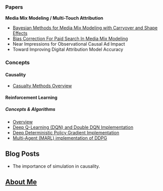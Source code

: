 
### Papers
**Media Mix Modeling / Multi-Touch Attribution**  
* [Bayesian Methods for Media Mix Modeling with Carryover and Shape Effects](https://cloud36.github.io/causalcuriosity/carryover_and_shape_effects/) 
* [Bias Correction For Paid Search In Media Mix Modeling](https://cloud36.github.io/causalcuriosity/bias_correction_paid_search/)
* Near Impressions for Observational Causal Ad Impact
* Toward Improving Digital Attribution Model Accuracy

### Concepts
#### Causality
* [Casualty Methods Overview](https://cloud36.github.io/causalcuriosity/causality_overview/)

#### Reinforcement Learning
##### Concepts & Algorithms
* [Overview](https://cloud36.github.io/christhinks/rl_overview/)
* [Deep Q-Learning (DQN) and Double DQN Implementation](https://github.com/cloud36/navigation_drlnd/blob/master/report.md)
* [Deep Deterministic Policy Gradient Implementation](https://github.com/cloud36/continuous-control-rl/blob/master/report.md)
* [Multi-Agent (MARL) implementation of DDPG](https://github.com/cloud36/marl-tennis-/blob/master/report.md)


## Blog Posts
* The importance of simulation in causality. 

## [About Me](https://cloud36.github.io/causalcuriosity/aboutme/)

